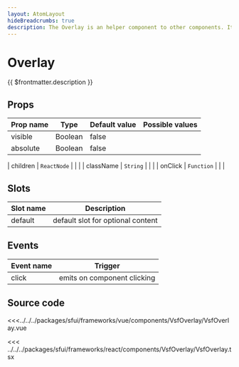 ```yaml
---
layout: AtomLayout
hideBreadcrumbs: true
description: The Overlay is an helper component to other components. It acts as a background for displayed modals, popups, etc.
---
```

# Overlay

{{ $frontmatter.description }}

<Generate />

## Props

| Prop name | Type    | Default value | Possible values |
| --------- | ------- | ------------- | --------------- |
| visible   | Boolean | false         |                 |
| absolute  | Boolean | false         |                 |
<!-- react -->
| children  | `ReactNode` |               |                 |
| className | `String`    |               |                 |
| onClick   | `Function`  |               |                 |
<!-- end react -->

<!-- vue -->
## Slots

| Slot name |            Description            |
| --------- | :-------------------------------: |
| default   | default slot for optional content |

## Events

| Event name |           Trigger           |
| ---------- | :-------------------------: |
| click      | emits on component clicking |
<!-- end vue -->

## Source code

<!-- vue -->
<<<../../../packages/sfui/frameworks/vue/components/VsfOverlay/VsfOverlay.vue
<!-- end vue -->
<!-- react -->
<<< ../../../packages/sfui/frameworks/react/components/VsfOverlay/VsfOverlay.tsx
<!-- end react -->
